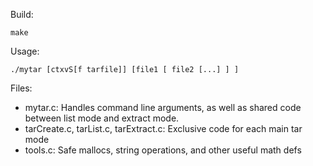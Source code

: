 Build:

`make`

Usage:

`./mytar [ctxvS[f tarfile]] [file1 [ file2 [...] ] ]`

Files:
- mytar.c: Handles command line arguments, as well as shared code between list mode and extract mode.
- tarCreate.c, tarList.c, tarExtract.c: Exclusive code for each main tar mode 
- tools.c: Safe mallocs, string operations, and other useful math defs
    
